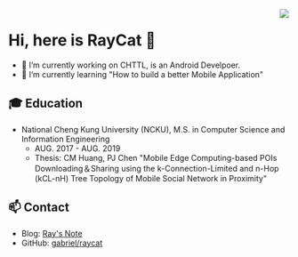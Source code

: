 <img align="right" src="https://github-readme-stats.vercel.app/api?username=gabriel0952&show_icons=true&icon_color=CE1D2D&text_color=718096&bg_color=00000000&hide_title=true&hide_border=true">

# Hi, here is RayCat 👋
- 🔭  I’m currently working on CHTTL, is an Android Develpoer.
- 🌱  I’m currently learning "How to build a better Mobile Application"

## 🎓 Education
- National Cheng Kung University (NCKU), M.S. in Computer Science and Information Engineering
  - AUG. 2017 - AUG. 2019
  - Thesis: CM Huang, PJ Chen "Mobile Edge Computing-based POIs Downloading＆Sharing using the k-Connection-Limited and n-Hop (kCL-nH) Tree Topology of Mobile Social Network in Proximity"
  
## 📫 Contact
- Blog: [Ray's Note](https://gabriel0952.github.io/blog/)
- GitHub: [gabriel/raycat](https://github.com/gabriel0952)
